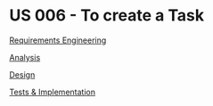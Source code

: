 # US 006 - To create a Task 

[Requirements Engineering](docs/Sprint-C/US013/01.requirements-engineering/Readme.md)

[Analysis](02.docs/Sprint-C/US013/02.analysis/Readme.md)

[Design](03.docs/Sprint-C/US013/03.design/Readme.md)

[Tests & Implementation ](04.tests-and-implementation/Readme.md)
